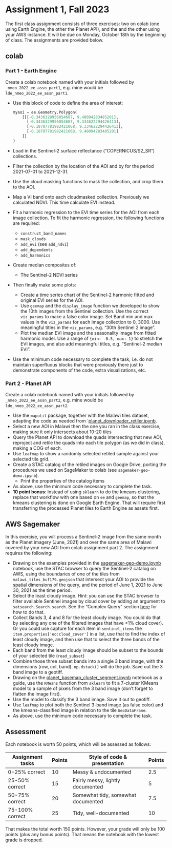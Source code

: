 Assignment 1, Fall 2023
================

The first class assignment consists of three exercises: two on colab
(one using Earth Engine, the other the Planet API), and the and the
other using your AWS instance. It will be due on Monday, October 18th by
the beginning of class. The assignments are provided below.

## colab

### Part 1 - Earth Engine

Create a colab notebook named with your initials followed by
`_nmeo_2022_ee_assn_part1`, e.g. mine would be
`lde_nmeo_2022_ee_assn_part1`.

- Use this block of code to define the area of interest:

  ``` python
  myaoi = ee.Geometry.Polygon(
      [[[-0.3436329956054607, 9.48094283485201],
        [-0.3436329956054607, 9.334622294426413],
        [-0.18707781982421068, 9.334622294426413],
        [-0.18707781982421068, 9.48094283485201]
      ]]
  )    
  ```

- Load in the Sentinel-2 surface reflectance (“COPERNICUS/S2_SR”)
  collections.  

- Filter the collection by the location of the AOI and by for the period
  2021-07-01 to 2021-12-31.

- Use the cloud masking functions to mask the collection, and crop them
  to the AOI.

- Map a VI band onto each cloudmasked collection. Previously we
  calculated NDVI. This time calculate EVI instead.

- Fit a harmonic regression to the EVI time series for the AOI from each
  image collection. To fit the harmonic regression, the following
  functions are required:

  - `construct_band_names`
  - `mask_clouds`
  - `add_evi` (see `add_ndvi`)
  - `add_dependents`
  - `add_harmonics`

- Create median composites of:

  - The Sentinel-2 NDVI series

- Then finally make some plots:

  - Create a time series chart of the Sentinel-2 harmonic fitted and
    original EVI series for the AOI.
  - Use `geemap` and the `display_image` function we developed to show
    the 10th images from the Sentinel collection. Use the correct
    `viz_params` to make a false color image. Set Band min and max
    values in the `viz_params` for each image collection to 0, 3000. Use
    meaningful titles in the `viz_params`, e.g. “30th Sentinel 2 image”.
  - Plot the median EVI image and the seasonality image from fitted
    harmonic model. Use a range of `{min: -0.5, max: 1}` to stretch the
    EVI images, and also add meaningful titles, e.g. “Sentinel-2 median
    EVI”.  

- Use the minimum code necessary to complete the task, i.e. do not
  maintain superfluous blocks that were previously there just to
  demonstrate components of the code, extra visualizations, etc.

### Part 2 - Planet API

Create a colab notebook named with your initials followed by
`_nmeo_2022_ee_assn_part2`, e.g. mine would be
`lde_nmeo_2022_ee_assn_part2`.

- Use the `maputil` package, together with the Malawi tiles dataset,
  adapting the code as needed from
  \`[planet_downloader_retiler.ipynb](https://github.com/agroimpacts/nmeo/blob/class/f2023/materials/code/notebooks/planet_downloader_retiler.ipynb).
- Select a new AOI in Malawi then the one you ran in the class exercise,
  making sure it only intersects about 10-20 tiles
- Query the Planet API to download the quads intersecting that new AOI,
  reproject and retile the quads into each tile polygon (as we did in
  class), making a COG of each.
- Use `leafmap` to show a randomly selected retiled sample against your
  selected tile grid.
- Create a STAC catalog of the retiled images on Google Drive, porting
  the procedures we used on SageMaker to colab (see
  `sagemaker-geo-demo.ipynb`).
  - Print the properties of the catalog items
- As above, use the minimum code necessary to complete the task.  
- **10 point bonus**: Instead of using `sklearn` to do the kmeans
  clustering, replace that workflow with one based on `ee` and `geemap`,
  so that the kmeans clustering is done on Google Earth Engine. That
  will require first transferring the processed Planet tiles to Earth
  Engine as assets first.

## AWS Sagemaker

In this exercise, you will process a Sentinel-2 image from the same
month as the Planet imagery (June, 2021) and over the same area of
Malawi covered by your new AOI from colab assignment part 2. The
assignment requires the following:

- Drawing on the examples provided in the
  [sagemaker-geo-demo.ipynb](https://github.com/agroimpacts/nmeo/blob/class/f2023/materials/code/notebooks/sagemaker-geo-demo.ipynb)
  notebook, use the STAC browser to query the Sentinel-2 catalog on AWS,
  using the boundaries of one of the tiles from
  `malawi_tiles_buf179.geojson` that intersect your AOI to provide the
  spatial dimensions of the query, and the period of June 1, 2021 to
  June 30, 2021 as the time period.
- Select the least cloudy image. Hint: you can use the STAC browser to
  filter available Sentinel images by cloud cover by adding an argument
  to `satsearch.Search.search`. See the “Complex Query” section
  [here](https://github.com/sat-utils/sat-search/blob/master/tutorial-1.ipynb)
  for how to do that.
- Collect Bands 3, 4 and 8 for the least cloudy image. You could do that
  by selecting any one of the filtered images that have \<1% cloud
  cover). Or you could use capture for each item in `sentinel_items` the
  `item.properties['eo:cloud_cover']` in a list, use that to find the
  index of least cloudy image, and then use that to select the three
  bands of the least cloudy image.
- Each band from the least cloudy image should be subset to the bounds
  of your selected tile (`read_subset`)
- Combine those three subset bands into a single 3 band image, with the
  dimensions (row, col, band). `np.dstack()` will do the job. Save out
  the 3 band image to a geotiff.
- Drawing on the
  [planet_basemap_cluster_segment.ipynb](https://github.com/agroimpacts/nmeo/blob/class/f2023/materials/code/notebooks/planet_basemap_cluster_segment.ipynb)
  notebook as a guide, use the `KMeans` function from `sklearn` to fit a
  7-cluster KMeans model to a sample of pixels from the 3 band image
  (don’t forget to flatten the image first).
- Use the model to classify the 3 band image. Save it out to geotiff.  
- Use `leafmap` to plot both the Sentinel 3-band image (as false color)
  and the kmeans-classified image in relation to the tile
  `GeoDataFrame`.
- As above, use the minimum code necessary to complete the task.

## Assessment

Each notebook is worth 50 points, which will be assessed as follows:

| Assignment tasks | Points | Style of code & presentation       | Points |
|------------------|--------|------------------------------------|--------|
| 0-25% correct    | 10     | Messy & undocumented               | 2.5    |
| 25-50% correct   | 15     | Fairly messy, lightly documented   | 5      |
| 50-75% correct   | 20     | Somewhat tidy, somewhat documented | 7.5    |
| 75-100% correct  | 25     | Tidy, well-documented              | 10     |

That makes the total worth 150 points. However, your grade will only be
100 points (plus any bonus points). That means the notebook with the
lowest grade is dropped.
